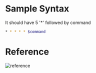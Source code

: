 # Sample Syntax

It should have 5 '*' followed by command

```bash
* * * * * $command
```

# Reference
![reference](https://github.com/famasboy888/sample_app/commit/2bc3e71c7bcb494052fa0798513f076862d11725#commitcomment-140108901)
